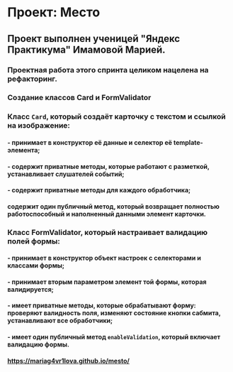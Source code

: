 # Проект: Место

## Проект выполнен ученицей "Яндекс Практикума" Имамовой Марией.
### Проектная работа этого спринта целиком нацелена на рефакторинг.
### Создание классов Card и FormValidator
### Класс `Card`, который создаёт карточку с текстом и ссылкой на изображение:
#### - принимает в конструктор её данные и селектор её template-элемента;
#### - содержит приватные методы, которые работают с разметкой, устанавливает слушателей событий;
#### - содержит приватные методы для каждого обработчика;
#### содержит один публичный метод, который возвращает полностью работоспособный и наполненный данными элемент карточки.

### Класс FormValidator, который настраивает валидацию полей формы:
#### - принимает в конструктор объект настроек с селекторами и классами формы;
#### - принимает вторым параметром элемент той формы, которая валидируется;
#### - имеет приватные методы, которые обрабатывают форму: проверяют валидность поля, изменяют состояние кнопки сабмита, устанавливают все обработчики;
#### - имеет один публичный метод `enableValidation`, который включает валидацию формы.
####  https://mariag4vr1lova.github.io/mesto/
